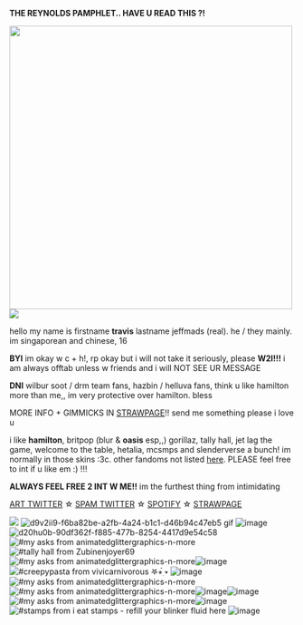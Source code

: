 **THE REYNOLDS PAMPHLET.. HAVE U READ THIS ?!**

  <img width="500" src="https://64.media.tumblr.com/7a0a814bf001d5494979c25187e6820a/6aec571d4b11117d-41/s500x750/8ac06ed4e6ae593063a6ba2411a38a8ba3cc6792.gif"/>


<img src="https://64.media.tumblr.com/6a9b5aa330333d4dfe5685b95b6afa26/d5be44d9bf4d0004-52/s1280x1920/5001abbc2f6e58268ba61a5bfde13231feb7b919.png"/>

hello my name is firstname **travis** lastname jeffmads (real). he / they mainly. im singaporean and chinese, 16

**BYI**
im okay w c + h!, rp okay but i will not take it seriously, please **W2I!!!** i am always offtab unless w friends and i will NOT SEE UR MESSAGE

**DNI** wilbur soot / drm team fans, hazbin / helluva fans, think u like hamilton more than me,, im very protective over hamilton. bless

MORE INFO + GIMMICKS IN [STRAWPAGE](https://jeffermads.straw.page/)!! send me something please i love u

i like **hamilton**, britpop (blur & **oasis** esp,,) gorillaz, tally hall, jet lag the game, welcome to the table, hetalia, mcsmps and slenderverse a bunch! im normally in those skins :3c. other fandoms not listed [here](https://rentry.co/totaldramaisIand). PLEASE feel free to int if u like em :) !!! 

**ALWAYS FEEL FREE 2 INT W ME!!** im the furthest thing from intimidating

[ART TWITTER](https://twitter.com/ogkrcast) ☆ [SPAM TWITTER](https://twitter.com/rusameyaoi) ☆ [SPOTIFY](https://open.spotify.com/user/pjs8thycpapcc70wb47elos6q) ☆ [STRAWPAGE](https://jeffermads.straw.page/)


<img src="https://64.media.tumblr.com/8cf219b7255537fa555408849d0c351c/1b8381f969116a1e-3e/s100x200/05c50661376eeb2ebb4cc8eff59505ee89427e3a.gif"/> ![d9v2ii9-f6ba82be-a2fb-4a24-b1c1-d46b94c47eb5 gif](https://github.com/user-attachments/assets/061263b3-7104-41a3-a14b-19c1d470b3da) ![image](https://github.com/user-attachments/assets/21888b47-519c-4cbd-bdad-b78249fbe100) ![d20hu0b-90df362f-f885-477b-8254-4417d9e54c58](https://github.com/user-attachments/assets/b2159974-9345-4d0c-99c4-893a5b12ce5a) <img src="https://64.media.tumblr.com/03d768c5ea8124db5e0f22c0705446f2/00ba8885354cb6a2-a8/s100x200/c24eb33d40611a5b5dfd214b05f335b5c33ad940.gif" alt="#my asks from animatedglittergraphics-n-more"/><img src="https://64.media.tumblr.com/62fe9fc1c5ca0db74bc2ef17f163635c/f19ac661b7c40558-d6/s100x200/b5a30f25f64469898ae76083077d45dd80624c96.gif" alt="#tally hall from Zubinenjoyer69"/> <img src="https://64.media.tumblr.com/8c4f6462cb55abfca16a483fbc434931/58bb5e3018f71ec2-dc/s100x200/d38c4c3ddd7d7a9290795f559523e683a0988fca.gifv" alt="#my asks from animatedglittergraphics-n-more"/>![image](https://github.com/user-attachments/assets/6d956275-27e1-4b4f-8f6c-62868f3b8541) <img src="https://64.media.tumblr.com/a94b7b1ad7ae58ce802cd2c45e1733e2/2e73f5f59b7bf88a-8e/s100x200/8c3ee2d445b45e49bdaa42c325bb07fb947bf34b.gifv" alt="#creepypasta from vivicarnivorous 𖤐⭒๋࣭ ⭑"/> ![image](https://github.com/user-attachments/assets/9afff387-1c43-4a9e-88f0-4dec6e8f867a)  <img src="https://64.media.tumblr.com/248c954f1d1ebf4552407f4b8666e4c9/ad6dfed21e1f579e-f1/s100x200/4af51c82b9599f240118fbcd49aef9a216411fa0.gifv" alt="#my asks from animatedglittergraphics-n-more"/><img src="https://64.media.tumblr.com/01f63472006123331fbc76d6c01d14eb/58bb5e3018f71ec2-ff/s100x200/08292e00a113174c844c16a3511cf07b83f81b02.gifv" alt="#my asks from animatedglittergraphics-n-more"/>![image](https://github.com/user-attachments/assets/59b96a10-00e6-4350-9581-4dcf9de9d7e2)![image](https://github.com/user-attachments/assets/f003fe75-eec0-46b0-ac0a-401652d9fa1d) <img src="https://64.media.tumblr.com/51b8cb402388287c5af0a7f7a4596af2/c51ddfea5d46cc6b-66/s100x200/f06a2003f356d9787e76cf63e69b4e1b10c76f28.gifv" alt="#my asks from animatedglittergraphics-n-more"/>![image](https://github.com/user-attachments/assets/d601a0be-1572-4c70-910b-13d438a3bb86) <img src="https://64.media.tumblr.com/e711028e2842234e94610f7d792a73cc/784463045d46bb7e-59/s100x200/19315e72e0ffa99e60dbd32df17ce1bdcd6ed43b.gifv" alt="#stamps from i eat stamps - refill your blinker fluid here"/> ![image](https://github.com/user-attachments/assets/a90aec7b-b51b-426d-aac6-1a83c826d18f)








